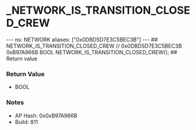 # _NETWORK_IS_TRANSITION_CLOSED_CREW

--- ns: NETWORK aliases: ["0x0DBD5D7E3C5BEC3B"] --- ## NETWORK_IS_TRANSITION_CLOSED_CREW  // 0x0DBD5D7E3C5BEC3B 0xB97A966B BOOL NETWORK_IS_TRANSITION_CLOSED_CREW();   ## Return value

### Return Value
* BOOL

### Notes
* AP Hash: 0x0xB97A966B
* Build: 811

